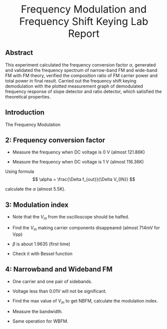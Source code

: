 <div align='center' ><font size ='6'>Frequency  Modulation and Frequency Shift Keying Lab Report</font> </div>


## Abstract 

This experiment calculated the frequency conversion factor $\alpha$, generated and validated the frequency spectrum of narrow-band FM and wide-band FM with FM theory, verified the composition ratio of FM carrier power and total power in final result. Carried out the frequency shift keying demodulation with the plotted measurement graph of demodulated frequency response of slope detector and ratio detector, which satisfied the theoretical properties.

## Introduction

The Frequency Modulation 

## 2: Frequency conversion factor 


- Measure the frequency when DC voltage is 0 V (almost 121.86K)

- Measure the frequency when DC voltage is 1 V (almost 116.36K)

Using formula 
$$
\alpha = \frac{\Delta f_{out}}{\Delta V_{IN}}
$$

calculate the $\alpha$ (almost 5.5K).

## 3: Modulation index 

- Note that the $V_m$ from the oscilloscope should be halfed.

- Find the $V_m$ making carrier components disappeared (almost 714mV for Vpp)

- $\beta$ is about 1.9635 (first time)

- Check it with Bessel function 

## 4: Narrowband and Wideband FM

- One carrier and one pair of sidebands.

- Voltage less than 0.01V will not be significant.

- Find the max value of $V_m$ to get NBFM, calculate the modulation index.

- Measure the bandwidth.

- Same operation for WBFM. 



